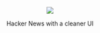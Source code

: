 <p align="center">
  <a href="https://hackernews-kappa.vercel.app" />
    <img src="https://github.com/mickykebe/hackernews/raw/master/public/logo192.png" />
  </a>
</p>

<p align="center">
  Hacker News with a cleaner UI
</p>
